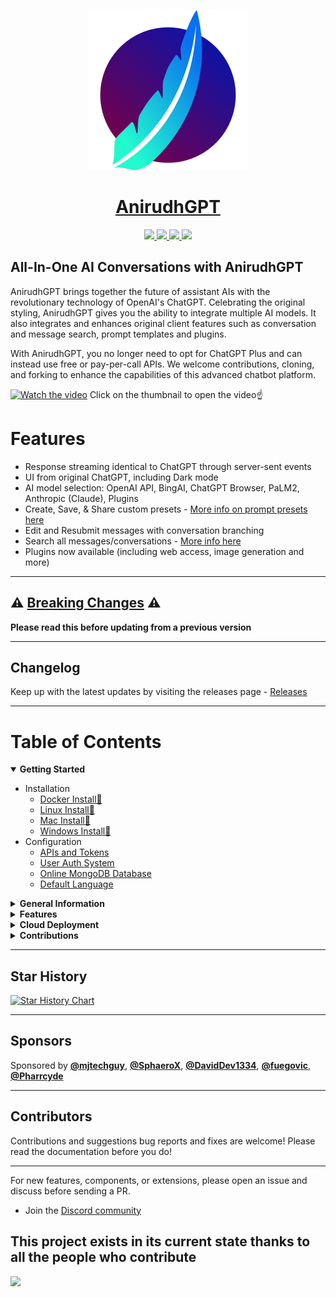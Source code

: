 <p align="center">
  <a href="https://docs-anirudhgpt.techwithanirudh.com">
    <img src="docs/assets/LibreChat.svg" height="256">
  </a>
  <a href="https://docs-anirudhgpt.techwithanirudh.com">
    <h1 align="center">AnirudhGPT</h1>
  </a>
</p>

<p align="center">
  <a href="https://discord.gg/NGaa9RPCft"> 
    <img
      src="https://img.shields.io/discord/1086345563026489514?label=&logo=discord&style=for-the-badge&logoWidth=20&logoColor=white&labelColor=000000&color=blueviolet">
  </a>
  <a href="https://www.youtube.com/@AnirudhGPT"> 
    <img
      src="https://img.shields.io/badge/YOUTUBE-red.svg?style=for-the-badge&logo=youtube&logoColor=white&labelColor=000000&logoWidth=20">
  </a>
  <a href="https://docs-anirudhgpt.techwithanirudh.com"> 
    <img
      src="https://img.shields.io/badge/DOCS-blue.svg?style=for-the-badge&logo=read-the-docs&logoColor=white&labelColor=000000&logoWidth=20">
  </a>
  <a aria-label="Sponsors" href="#sponsors">
    <img
      src="https://img.shields.io/badge/SPONSORS-brightgreen.svg?style=for-the-badge&logo=github-sponsors&logoColor=white&labelColor=000000&logoWidth=20">
  </a>
</p>

## All-In-One AI Conversations with AnirudhGPT ##
AnirudhGPT brings together the future of assistant AIs with the revolutionary technology of OpenAI's ChatGPT. Celebrating the original styling, AnirudhGPT gives you the ability to integrate multiple AI models. It also integrates and enhances original client features such as conversation and message search, prompt templates and plugins.

With AnirudhGPT, you no longer need to opt for ChatGPT Plus and can instead use free or pay-per-call APIs. We welcome contributions, cloning, and forking to enhance the capabilities of this advanced chatbot platform.
  
<!-- https://github.com/techwithanirudh/chatgpt-clone/assets/110412045/c1eb0c0f-41f6-4335-b982-84b278b53d59 -->

[![Watch the video](https://img.youtube.com/vi/pNIOs1ovsXw/maxresdefault.jpg)](https://youtu.be/pNIOs1ovsXw)
Click on the thumbnail to open the video☝️

# Features
- Response streaming identical to ChatGPT through server-sent events
- UI from original ChatGPT, including Dark mode
- AI model selection: OpenAI API, BingAI, ChatGPT Browser, PaLM2, Anthropic (Claude), Plugins
- Create, Save, & Share custom presets - [More info on prompt presets here](https://github.com/techwithanirudh/chatgpt-clone/releases/tag/v0.3.0)
- Edit and Resubmit messages with conversation branching
- Search all messages/conversations - [More info here](https://github.com/techwithanirudh/chatgpt-clone/releases/tag/v0.1.0)
- Plugins now available (including web access, image generation and more)

---

## ⚠️ [Breaking Changes](docs/general_info/breaking_changes.md) ⚠️

**Please read this before updating from a previous version**

---

## Changelog 
Keep up with the latest updates by visiting the releases page - [Releases](https://github.com/techwithanirudh/chatgpt-clone/releases)

---

<h1>Table of Contents</h1>

<details open>
  <summary><strong>Getting Started</strong></summary>

  * Installation
    * [Docker Install🐳](docs/install/docker_install.md)
    * [Linux Install🐧](docs/install/linux_install.md)
    * [Mac Install🍎](docs/install/mac_install.md)
    * [Windows Install💙](docs/install/windows_install.md)
  * Configuration
    * [APIs and Tokens](docs/install/apis_and_tokens.md)
    * [User Auth System](docs/install/user_auth_system.md)
    * [Online MongoDB Database](docs/install/mongodb.md)
    * [Default Language](docs/install/default_language.md)
</details>

<details>
  <summary><strong>General Information</strong></summary>

  * [Code of Conduct](CODE_OF_CONDUCT.md)
  * [Project Origin](docs/general_info/project_origin.md)
  * [Multilingual Information](docs/general_info/multilingual_information.md)
  * [Tech Stack](docs/general_info/tech_stack.md)   
</details>

<details>
  <summary><strong>Features</strong></summary>

  * **Plugins**
    * [Introduction](docs/features/plugins/introduction.md)
    * [Google](docs/features/plugins/google_search.md)
    * [Stable Diffusion](docs/features/plugins/stable_diffusion.md)
    * [Wolfram](docs/features/plugins/wolfram.md)
    * [Make Your Own Plugin](docs/features/plugins/make_your_own.md)
    * [Using official ChatGPT Plugins](docs/features/plugins/chatgpt_plugins_openapi.md)

  * [Proxy](docs/features/proxy.md)
  * [Bing Jailbreak](docs/features/bing_jailbreak.md)
</details>

<details>
  <summary><strong>Cloud Deployment</strong></summary>

  * [Hetzner](docs/deployment/hetzner_ubuntu.md)
  * [Heroku](docs/deployment/heroku.md)
  * [Linode](docs/deployment/linode.md)
  * [Cloudflare](docs/deployment/cloudflare.md)
  * [Ngrok](docs/deployment/ngrok.md)
  * [Render](docs/deployment/render.md)
  * [Azure](docs/deployment/azure-terraform.md)
</details>

<details>
  <summary><strong>Contributions</strong></summary>
  
  * [Contributor Guidelines](CONTRIBUTING.md)
  * [Documentation Guidelines](docs/contributions/documentation_guidelines.md)
  * [Contribute a Translation](docs/contributions/translation_contribution.md)
  * [Code Standards and Conventions](docs/contributions/coding_conventions.md)
  * [Testing](docs/contributions/testing.md)
  * [Security](SECURITY.md)
  * [Trello Board](https://trello.com/b/17z094kq/chatgpt-clone)
</details>


---

## Star History

[![Star History Chart](https://api.star-history.com/svg?repos=techwithanirudh/chatgpt-clone&type=Date)](https://star-history.com/#techwithanirudh/chatgpt-clone&Date)

---

## Sponsors

  Sponsored by <a href="https://github.com/mjtechguy"><b>@mjtechguy</b></a>, <a href="https://github.com/SphaeroX"><b>@SphaeroX</b></a>, <a href="https://github.com/DavidDev1334"><b>@DavidDev1334</b></a>, <a href="https://github.com/fuegovic"><b>@fuegovic</b></a>, <a href="https://github.com/Pharrcyde"><b>@Pharrcyde</b></a> 
  
---

## Contributors
Contributions and suggestions bug reports and fixes are welcome!
Please read the documentation before you do!

---

For new features, components, or extensions, please open an issue and discuss before sending a PR. 

- Join the [Discord community](https://discord.gg/uDyZ5Tzhct)

This project exists in its current state thanks to all the people who contribute
---
<a href="https://github.com/techwithanirudh/chatgpt-clone/graphs/contributors">
  <img src="https://contrib.rocks/image?repo=techwithanirudh/chatgpt-clone" />
</a>
